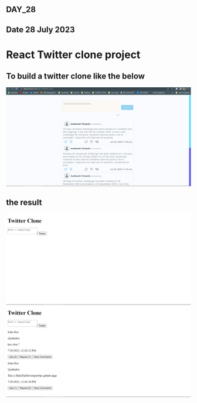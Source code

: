 ## DAY_28
## Date 28 July 2023 

# React Twitter clone project 
## To build a twitter clone like the below
![Alt text](image-2.png)


## the result
![Alt text](image-1.png)
![Alt text](image.png)